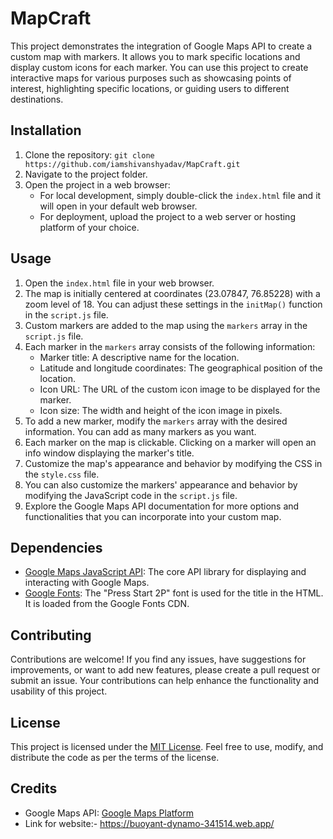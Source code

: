 # MapCraft

This project demonstrates the integration of Google Maps API to create a custom map with markers. It allows you to mark specific locations and display custom icons for each marker. You can use this project to create interactive maps for various purposes such as showcasing points of interest, highlighting specific locations, or guiding users to different destinations.

## Installation

1. Clone the repository: `git clone https://github.com/iamshivanshyadav/MapCraft.git`
2. Navigate to the project folder.
3. Open the project in a web browser:
   - For local development, simply double-click the `index.html` file and it will open in your default web browser.
   - For deployment, upload the project to a web server or hosting platform of your choice.

## Usage

1. Open the `index.html` file in your web browser.
2. The map is initially centered at coordinates (23.07847, 76.85228) with a zoom level of 18. You can adjust these settings in the `initMap()` function in the `script.js` file.
3. Custom markers are added to the map using the `markers` array in the `script.js` file.
4. Each marker in the `markers` array consists of the following information:
   - Marker title: A descriptive name for the location.
   - Latitude and longitude coordinates: The geographical position of the location.
   - Icon URL: The URL of the custom icon image to be displayed for the marker.
   - Icon size: The width and height of the icon image in pixels.
5. To add a new marker, modify the `markers` array with the desired information. You can add as many markers as you want.
6. Each marker on the map is clickable. Clicking on a marker will open an info window displaying the marker's title.
7. Customize the map's appearance and behavior by modifying the CSS in the `style.css` file.
8. You can also customize the markers' appearance and behavior by modifying the JavaScript code in the `script.js` file.
9. Explore the Google Maps API documentation for more options and functionalities that you can incorporate into your custom map.

## Dependencies

- [Google Maps JavaScript API](https://developers.google.com/maps/documentation/javascript/overview): The core API library for displaying and interacting with Google Maps.
- [Google Fonts](https://fonts.google.com/): The "Press Start 2P" font is used for the title in the HTML. It is loaded from the Google Fonts CDN.

## Contributing

Contributions are welcome! If you find any issues, have suggestions for improvements, or want to add new features, please create a pull request or submit an issue. Your contributions can help enhance the functionality and usability of this project.

## License

This project is licensed under the [MIT License](LICENSE). Feel free to use, modify, and distribute the code as per the terms of the license.

## Credits

- Google Maps API: [Google Maps Platform](https://developers.google.com/maps)
- Link for website:- https://buoyant-dynamo-341514.web.app/
